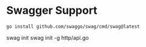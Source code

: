 # Swagger Support

```shell
go install github.com/swaggo/swag/cmd/swag@latest
```

swag init
swag init -g http/api.go
